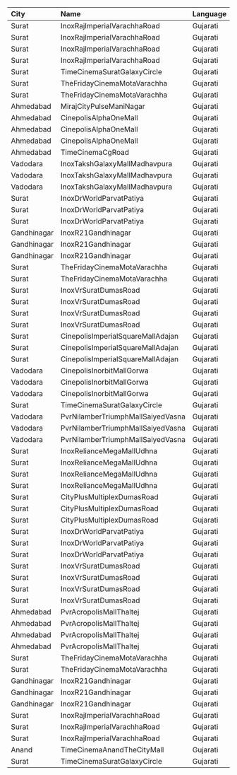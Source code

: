 | City        | Name                              | Language |  Time | Type          | Price | Capacity | Booked |
| :---------- | :-------------------------------- | :------- | ----: | :------------ | ----: | -------: | -----: |
| Surat       | InoxRajImperialVarachhaRoad       | Gujarati | 09:50 | Gold          |  100₹ |      113 |      0 |
| Surat       | InoxRajImperialVarachhaRoad       | Gujarati | 09:50 | Imperial      |  150₹ |        7 |      0 |
| Surat       | InoxRajImperialVarachhaRoad       | Gujarati | 09:50 | Platinum      |  100₹ |       53 |      0 |
| Surat       | InoxRajImperialVarachhaRoad       | Gujarati | 09:50 | Silver        |  100₹ |       36 |      0 |
| Surat       | TimeCinemaSuratGalaxyCircle       | Gujarati | 10:00 | Standard130   |  130₹ |       96 |      0 |
| Surat       | TheFridayCinemaMotaVarachha       | Gujarati | 12:00 | PushBackSeat  |  150₹ |      119 |      2 |
| Surat       | TheFridayCinemaMotaVarachha       | Gujarati | 12:00 | Lounger       |  150₹ |      119 |      2 |
| Ahmedabad   | MirajCityPulseManiNagar           | Gujarati | 12:30 | Gold          |  100₹ |       24 |      5 |
| Ahmedabad   | CinepolisAlphaOneMall             | Gujarati | 12:30 | Executive     |  130₹ |       61 |      4 |
| Ahmedabad   | CinepolisAlphaOneMall             | Gujarati | 12:30 | Premium       |  130₹ |       36 |      5 |
| Ahmedabad   | CinepolisAlphaOneMall             | Gujarati | 12:30 | Normal        |  130₹ |       29 |      0 |
| Ahmedabad   | TimeCinemaCgRoad                  | Gujarati | 14:30 | Standard220   |  220₹ |      108 |      8 |
| Vadodara    | InoxTakshGalaxyMallMadhavpura     | Gujarati | 15:00 | Club          |   90₹ |       36 |      0 |
| Vadodara    | InoxTakshGalaxyMallMadhavpura     | Gujarati | 15:00 | Executive     |   90₹ |       27 |      0 |
| Vadodara    | InoxTakshGalaxyMallMadhavpura     | Gujarati | 15:00 | Royal         |   90₹ |       88 |      0 |
| Surat       | InoxDrWorldParvatPatiya           | Gujarati | 15:00 | Club          |   90₹ |       55 |      0 |
| Surat       | InoxDrWorldParvatPatiya           | Gujarati | 15:00 | Executive     |   90₹ |       11 |      0 |
| Surat       | InoxDrWorldParvatPatiya           | Gujarati | 15:00 | Royal         |   90₹ |       22 |      0 |
| Gandhinagar | InoxR21Gandhinagar                | Gujarati | 15:00 | Gold          |   90₹ |       84 |      0 |
| Gandhinagar | InoxR21Gandhinagar                | Gujarati | 15:00 | Platinum      |   90₹ |       13 |      0 |
| Gandhinagar | InoxR21Gandhinagar                | Gujarati | 15:00 | Silver        |   90₹ |       28 |      0 |
| Surat       | TheFridayCinemaMotaVarachha       | Gujarati | 15:00 | PushBackSeat  |  150₹ |      119 |      0 |
| Surat       | TheFridayCinemaMotaVarachha       | Gujarati | 15:00 | Lounger       |  150₹ |      119 |      0 |
| Surat       | InoxVrSuratDumasRoad              | Gujarati | 15:15 | Club          |   90₹ |      159 |      0 |
| Surat       | InoxVrSuratDumasRoad              | Gujarati | 15:15 | Executive     |   90₹ |       34 |      0 |
| Surat       | InoxVrSuratDumasRoad              | Gujarati | 15:15 | Royal         |   90₹ |       53 |      0 |
| Surat       | InoxVrSuratDumasRoad              | Gujarati | 15:15 | RoyalRecliner |  230₹ |       10 |      0 |
| Surat       | CinepolisImperialSquareMallAdajan | Gujarati | 15:20 | Normal        |  100₹ |       22 |      0 |
| Surat       | CinepolisImperialSquareMallAdajan | Gujarati | 15:20 | Premium       |  100₹ |       33 |      0 |
| Surat       | CinepolisImperialSquareMallAdajan | Gujarati | 15:20 | Executive     |  100₹ |       75 |      0 |
| Vadodara    | CinepolisInorbitMallGorwa         | Gujarati | 15:30 | Normal        |  100₹ |       24 |      0 |
| Vadodara    | CinepolisInorbitMallGorwa         | Gujarati | 15:30 | Executive     |  100₹ |       81 |      0 |
| Vadodara    | CinepolisInorbitMallGorwa         | Gujarati | 15:30 | Premium       |  100₹ |       26 |      6 |
| Surat       | TimeCinemaSuratGalaxyCircle       | Gujarati | 15:30 | Sofa250       |  250₹ |       34 |      0 |
| Vadodara    | PvrNilamberTriumphMallSaiyedVasna | Gujarati | 15:45 | Recliner      |  300₹ |        7 |      0 |
| Vadodara    | PvrNilamberTriumphMallSaiyedVasna | Gujarati | 15:45 | Prime         |  110₹ |       89 |      5 |
| Vadodara    | PvrNilamberTriumphMallSaiyedVasna | Gujarati | 15:45 | Classic       |  110₹ |       33 |      0 |
| Surat       | InoxRelianceMegaMallUdhna         | Gujarati | 15:45 | Club          |   90₹ |       55 |      0 |
| Surat       | InoxRelianceMegaMallUdhna         | Gujarati | 15:45 | Executive     |   90₹ |       16 |      0 |
| Surat       | InoxRelianceMegaMallUdhna         | Gujarati | 15:45 | RoyalRecliner |  149₹ |        6 |      0 |
| Surat       | InoxRelianceMegaMallUdhna         | Gujarati | 15:45 | Royal         |   90₹ |       38 |      0 |
| Surat       | CityPlusMultiplexDumasRoad        | Gujarati | 16:50 | GoldStar      |   90₹ |       10 |      0 |
| Surat       | CityPlusMultiplexDumasRoad        | Gujarati | 16:50 | Gold          |  110₹ |       10 |      0 |
| Surat       | CityPlusMultiplexDumasRoad        | Gujarati | 16:50 | Executive     |  300₹ |       10 |      0 |
| Surat       | InoxDrWorldParvatPatiya           | Gujarati | 18:20 | Club          |   90₹ |       96 |      0 |
| Surat       | InoxDrWorldParvatPatiya           | Gujarati | 18:20 | Executive     |   90₹ |       32 |      0 |
| Surat       | InoxDrWorldParvatPatiya           | Gujarati | 18:20 | Royal         |   90₹ |       56 |      0 |
| Surat       | InoxVrSuratDumasRoad              | Gujarati | 18:30 | Club          |   90₹ |      159 |      0 |
| Surat       | InoxVrSuratDumasRoad              | Gujarati | 18:30 | Executive     |   90₹ |       34 |      0 |
| Surat       | InoxVrSuratDumasRoad              | Gujarati | 18:30 | Royal         |   90₹ |       54 |      0 |
| Surat       | InoxVrSuratDumasRoad              | Gujarati | 18:30 | RoyalRecliner |  230₹ |       12 |      0 |
| Ahmedabad   | PvrAcropolisMallThaltej           | Gujarati | 18:45 | Prime         |  150₹ |       98 |      6 |
| Ahmedabad   | PvrAcropolisMallThaltej           | Gujarati | 18:45 | Classic       |  150₹ |       42 |      0 |
| Ahmedabad   | PvrAcropolisMallThaltej           | Gujarati | 18:45 | Recliner      |  400₹ |       11 |      0 |
| Ahmedabad   | PvrAcropolisMallThaltej           | Gujarati | 18:45 | PrimePlus     |  175₹ |       14 |      0 |
| Surat       | TheFridayCinemaMotaVarachha       | Gujarati | 18:50 | PushBackSeat  |  150₹ |      119 |      0 |
| Surat       | TheFridayCinemaMotaVarachha       | Gujarati | 18:50 | Lounger       |  150₹ |      119 |      0 |
| Gandhinagar | InoxR21Gandhinagar                | Gujarati | 19:00 | Gold          |   90₹ |       84 |      0 |
| Gandhinagar | InoxR21Gandhinagar                | Gujarati | 19:00 | Platinum      |   90₹ |        8 |      0 |
| Gandhinagar | InoxR21Gandhinagar                | Gujarati | 19:00 | Silver        |   90₹ |       28 |      0 |
| Surat       | InoxRajImperialVarachhaRoad       | Gujarati | 19:00 | Gold          |  100₹ |      112 |      0 |
| Surat       | InoxRajImperialVarachhaRoad       | Gujarati | 19:00 | Platinum      |  100₹ |       42 |      0 |
| Surat       | InoxRajImperialVarachhaRoad       | Gujarati | 19:00 | Silver        |  100₹ |       30 |      0 |
| Anand       | TimeCinemaAnandTheCityMall        | Gujarati | 19:00 | Standard100   |  100₹ |      127 |     27 |
| Surat       | TimeCinemaSuratGalaxyCircle       | Gujarati | 19:10 | Infinity400   |  400₹ |       22 |      0 |